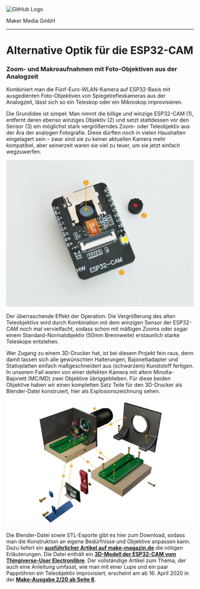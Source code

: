 ![GitHub Logo](http://www.heise.de/make/icons/make_logo.png)

Maker Media GmbH

***

# Alternative Optik für die ESP32-CAM

### Zoom- und Makroaufnahmen mit Foto-Objektiven aus der Analogzeit

Kombiniert man die Fünf-Euro-WLAN-Kamera auf ESP32-Basis mit ausgedienten Foto-Objektiven von Spiegelreflexkameras aus der Analogzeit, lässt sich so ein Teleskop oder ein Mikroskop improvisieren. 

Die Grundidee ist simpel: Man nimmt die billige und winzige ESP32-CAM (1), entfernt deren ebenso winziges Objektiv (2) und setzt stattdessen vor den Sensor (3) ein möglichst stark vergrößerndes Zoom- oder Teleobjektiv aus der Ära der analogen Fotografie. Diese dürften noch in vielen Haushalten eingelagert sein – zwar sind sie zu keiner aktuellen Kamera mehr kompatibel, aber seinerzeit waren sie viel zu teuer, um sie jetzt einfach wegzuwerfen.

![Picture](https://github.com/MakeMagazinDE/ESP32CAMWechseloptik/blob/master/ESPCAM.jpg)

Der überraschende Effekt der Operation: Die Vergrößerung des alten Teleobjektivs wird durch Kombination mit dem winzigen Sensor der ESP32-CAM noch mal vervielfacht, sodass schon mit mäßigen Zooms oder sogar einem Standard-Normalobjektiv (50mm Brennweite) erstaunlich starke Teleskope entstehen. 

Wer Zugang zu einem 3D-Drucker hat, ist bei diesem Projekt fein raus, denn damit lassen sich alle gewünschten Halterungen, Bajonettadapter und Stativplatten einfach maßgeschneidert aus (schwarzem) Kunststoff fertigen. In unserem Fall waren von einer defekten Kamera mit altem Minolta-Bajonett (MC/MD) zwei Objektive übriggeblieben. Für diese beiden Objektive haben wir einen kompletten Satz Teile für den 3D-Drucker als Blender-Datei konstruiert, hier als Explosionszeichnung sehen. 

![Picture](https://github.com/MakeMagazinDE/ESP32CAMWechseloptik/blob/master/Blender.jpg)

Die Blender-Datei sowie STL-Exporte gibt es hier zum Download, sodass man die Konstruktion an eigene Bedürfnisse und Objektive anpassen kann. Dazu liefert ein **[ausführlicher Artikel auf make-magazin.de](https://heise.de/-4694937)** die nötigen Erläuterungen. Die Datei enthält ein **[3D-Modell der ESP32-CAM vom Thingiverse-User Electronlibre](https://www.thingiverse.com/thing:3863213)**. Der vollständige Artikel zum Thema, der auch eine Anleitung umfasst, wie man mit einer Lupe und ein paar Pappröhren ein Teleobjektiv improvisiert, erscheint am ab 16. April 2020 in der **[Make-Ausgabe 2/20 ab Seite 8](https://www.heise.de/select/make/2020/2/1587508135060525)**.
